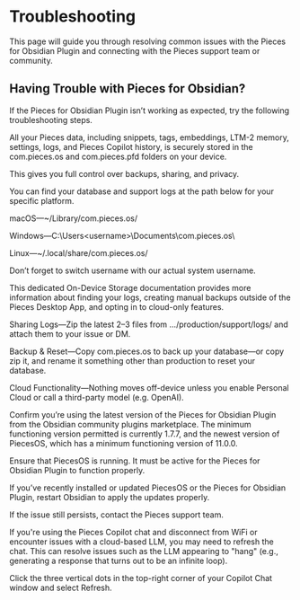 # Troubleshooting

This page will guide you through resolving common issues with the Pieces for Obsidian Plugin and connecting with the Pieces support team or community.

## Having Trouble with Pieces for Obsidian?

If the Pieces for Obsidian Plugin isn’t working as expected, try the following troubleshooting steps.

All your Pieces data, including snippets, tags, embeddings, LTM-2 memory, settings, logs, and Pieces Copilot history, is securely stored in the com.pieces.os and com.pieces.pfd folders on your device.

This gives you full control over backups, sharing, and privacy.



You can find your database and support logs at the path below for your specific platform.

macOS—~/Library/com.pieces.os/

Windows—C:\Users\<username>\Documents\com.pieces.os\

Linux—~/.local/share/com.pieces.os/

Don’t forget to switch username with our actual system username.

This dedicated On-Device Storage documentation provides more information about finding your logs, creating manual backups outside of the Pieces Desktop App, and opting in to cloud-only features.

Sharing Logs—Zip the latest 2–3 files from …/production/support/logs/ and attach them to your issue or DM.

Backup & Reset—Copy com.pieces.os to back up your database—or copy zip it, and rename it something other than production to reset your database.

Cloud Functionality—Nothing moves off-device unless you enable Personal Cloud or call a third-party model (e.g. OpenAI).

Confirm you’re using the latest version of the Pieces for Obsidian Plugin from the Obsidian community plugins marketplace. The minimum functioning version permitted is currently 1.7.7, and the newest version of PiecesOS, which has a minimum functioning version of 11.0.0.

Ensure that PiecesOS is running. It must be active for the Pieces for Obsidian Plugin to function properly.

If you’ve recently installed or updated PiecesOS or the Pieces for Obsidian Plugin, restart Obsidian to apply the updates properly.

If the issue still persists, contact the Pieces support team.

If you're using the Pieces Copilot chat and disconnect from WiFi or encounter issues with a cloud-based LLM, you may need to refresh the chat. This can resolve issues such as the LLM appearing to "hang" (e.g., generating a response that turns out to be an infinite loop).

Click the three vertical dots in the top-right corner of your Copilot Chat window and select Refresh.

